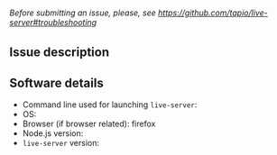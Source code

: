 ###### Before submitting an issue, please, see https://github.com/tapio/live-server#troubleshooting

## Issue description

## Software details

* Command line used for launching `live-server`:
* OS:
* Browser (if browser related): firefox
* Node.js version:
* `live-server` version:
